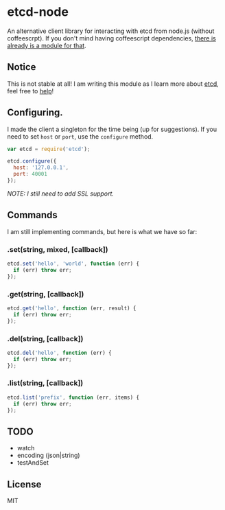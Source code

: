 
# etcd-node

An alternative client library for interacting with etcd from node.js (without coffeescrpt). If you don't mind having coffeescript dependencies, [there is already is a module for that](https://github.com/stianeikeland/node-etcd).

## Notice

This is not stable at all! I am writing this module as I learn more about [etcd](http://coreos.com/docs/guides/etcd/), feel free to [help](https://github.com/gjohnson/etcd-node/issues)!


## Configuring.

I made the client a singleton for the time being (up for suggestions). If you need to set `host` or `port`, use the `configure` method.

```js
var etcd = require('etcd');

etcd.configure({
  host: '127.0.0.1',
  port: 40001
});
```

*NOTE: I still need to add SSL support.*

## Commands

I am still implementing commands, but here is what we have so far:

### .set(string, mixed, [callback])

```js
etcd.set('hello', 'world', function (err) {
  if (err) throw err;
});
```

### .get(string, [callback])

```js
etcd.get('hello', function (err, result) {
  if (err) throw err;
});
```

### .del(string, [callback])

```js
etcd.del('hello', function (err) {
  if (err) throw err;
});
```

### .list(string, [callback])

```js
etcd.list('prefix', function (err, items) {
  if (err) throw err;
});
```

## TODO

  - watch
  - encoding (json|string)
  - testAndSet

## License

MIT